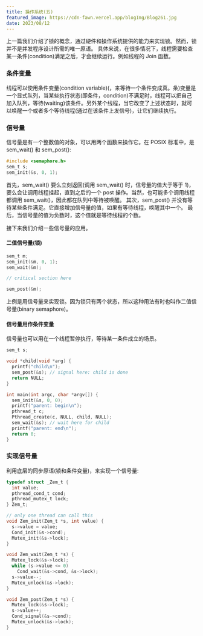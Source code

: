 ```yaml
---
title: 操作系统(五)
featured_image: https://cdn-fawn.vercel.app/blogImg/Blog261.jpg
date: 2023/08/12
---
```


上一篇我们介绍了锁的概念，通过硬件和操作系统提供的能力来实现锁。然而，锁并不是并发程序设计所需的唯一原语。 具体来说，在很多情况下，线程需要检查某一条件(condition)满足之后，才会继续运行。例如线程的 Join 函数。

### 条件变量
线程可以使用条件变量(condition variable)(，来等待一个条件变成真。条)变量是一个显式队列，当某些执行状态(即条件，condition)不满足时，线程可以把自己加入队列，等待(waiting)该条件。另外某个线程，当它改变了上述状态时，就可以唤醒一个或者多个等待线程(通过在该条件上发信号)，让它们继续执行。

### 信号量
信号量是有一个整数值的对象，可以用两个函数来操作它。在 POSIX 标准中，是 sem_wait() 和 sem_post(): 
``` c
#include <semaphore.h>
sem_t s;
sem_init(&s, 0, 1);
```

首先，sem_wait() 要么立刻返回(调用 sem_wait() 时，信号量的值大于等于 1)，要么会让调用线程挂起，直到之后的一个 post 操作。当然，也可能多个调用线程都调用 sem_wait()，因此都在队列中等待被唤醒。
其次，sem_post() 并没有等待某些条件满足。它直接增加信号量的值，如果有等待线程，唤醒其中一个。
最后，当信号量的值为负数时，这个值就是等待线程的个数。

接下来我们介绍一些信号量的应用。
#### 二值信号量(锁)
``` c
sem_t m;
sem_init(&m, 0, 1);
sem_wait(&m);

// critical section here

sem_post(&m);
```

上例是用信号量来实现锁。因为锁只有两个状态，所以这种用法有时也叫作二值信号量(binary semaphore)。

#### 信号量用作条件变量
信号量也可以用在一个线程暂停执行，等待某一条件成立的场景。
``` c
sem_t s;

void *child(void *arg) {
  printf("child\n");
  sem_post(&s); // signal here: child is done
  return NULL;
}

int main(int argc, char *argv[]) {
  sem_init(&s, 0, 0); 
  printf("parent: begin\n");
  pthread_t c;
  Pthread_create(c, NULL, child, NULL);
  sem_wait(&s); // wait here for child
  printf("parent: end\n");
  return 0;
}
```

### 实现信号量
利用底层的同步原语(锁和条件变量)，来实现一个信号量: 
``` c
typedef struct _Zem_t {
  int value;
  pthread_cond_t cond;
  pthread_mutex_t lock;
} Zem_t;

// only one thread can call this
void Zem_init(Zem_t *s, int value) {
  s->value = value;
  Cond_init(&s->cond);
  Mutex_init(&s->lock);
}

void Zem_wait(Zem_t *s) {
  Mutex_lock(&s->lock);
  while (s->value <= 0)
    Cond_wait(&s->cond, &s->lock);
  s->value--;
  Mutex_unlock(&s->lock);
}

void Zem_post(Zem_t *s) {
  Mutex_lock(&s->lock);
  s->value++;
  Cond_signal(&s->cond);
  Mutex_unlock(&s->lock);
}
```